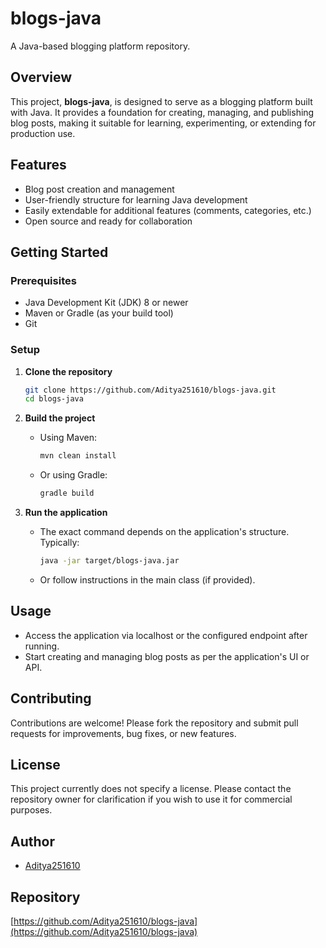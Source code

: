 # blogs-java

A Java-based blogging platform repository.

## Overview

This project, **blogs-java**, is designed to serve as a blogging platform built with Java. It provides a foundation for creating, managing, and publishing blog posts, making it suitable for learning, experimenting, or extending for production use.

## Features

- Blog post creation and management
- User-friendly structure for learning Java development
- Easily extendable for additional features (comments, categories, etc.)
- Open source and ready for collaboration

## Getting Started

### Prerequisites

- Java Development Kit (JDK) 8 or newer
- Maven or Gradle (as your build tool)
- Git

### Setup

1. **Clone the repository**
   ```bash
   git clone https://github.com/Aditya251610/blogs-java.git
   cd blogs-java
   ```

2. **Build the project**
   - Using Maven:
     ```bash
     mvn clean install
     ```
   - Or using Gradle:
     ```bash
     gradle build
     ```

3. **Run the application**
   - The exact command depends on the application's structure. Typically:
     ```bash
     java -jar target/blogs-java.jar
     ```
   - Or follow instructions in the main class (if provided).

## Usage

- Access the application via localhost or the configured endpoint after running.
- Start creating and managing blog posts as per the application's UI or API.

## Contributing

Contributions are welcome! Please fork the repository and submit pull requests for improvements, bug fixes, or new features.

## License

This project currently does not specify a license. Please contact the repository owner for clarification if you wish to use it for commercial purposes.

## Author

- [Aditya251610](https://github.com/Aditya251610)

## Repository

[https://github.com/Aditya251610/blogs-java](https://github.com/Aditya251610/blogs-java)
